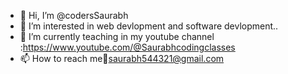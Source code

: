 - 👋 Hi, I’m @codersSaurabh
- 👀 I’m interested in web devlopment and  software devlopment..
- 🌱 I’m currently teaching in my youtube channel :https://www.youtube.com/@Saurabhcodingclasses
- 📫 How to reach me📧saurabh544321@gmail.com

<!---
codersSaurabh/codersSaurabh is a ✨ special ✨ repository because its `README.md` (this file) appears on your GitHub profile.
You can click the Preview link to take a look at your changes.
--->
